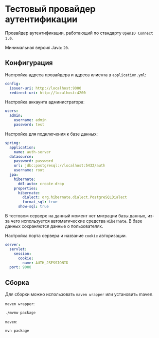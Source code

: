# Тестовый провайдер аутентификации

Провайдер аутентификации, работающий по стандарту `OpenID Connect 1.0`.

Минимальная версия Java: `20`.

## Конфигурация

Настройка адреса провайдера и адреса клиента в `application.yml`:

```yaml
config:
  issuer-uri: http://localhost:9000
  redirect-uri: http://localhost:4200
```

Настройка аккаунта администратора:

```yaml
users:
  admin:
    username: admin
    password: test
```

Настройка для подключения к базе данных:

```yaml
spring:
  application:
    name: auth-server
  datasource:
    password: password
    url: jdbc:postgresql://localhost:5432/auth
    username: root
  jpa:
    hibernate:
      ddl-auto: create-drop
    properties:
      hibernate:
        dialect: org.hibernate.dialect.PostgreSQLDialect
        format_sql: true
      show-sql: true
```

В тестовом сервере на данный момент нет миграции базы данных, из-за чего используется автоматические средства `Hibernate`. В базе данных сохраняются данные о пользователях.

Настройка порта сервера и название `cookie` авторизации.

```yaml
server:
  servlet:
    session:
      cookie:
        name: AUTH_JSESSIONID
  port: 9000
```

## Сборка

Для сборки можно использовать `maven wrapper` или установить maven.

`maven wrapper`:

```shell
./mvnw package
```

`maven`:

```shell
mvn package
```